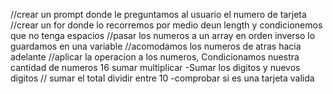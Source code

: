 //crear un prompt donde le preguntamos al usuario el numero de tarjeta
//crear un for donde lo recorremos por medio deun length y condicionemos que no tenga espacios
//pasar los numeros a un array en orden inverso lo guardamos en una variable
//acomodamos los numeros de atras hacia adelante
//aplicar la operacion a los numeros, Condicionamos nuestra cantidad de numeros 16 sumar multiplicar
-Sumar los digitos y nuevos digitos // sumar el total dividir entre 10
-comprobar si es una tarjeta valida
